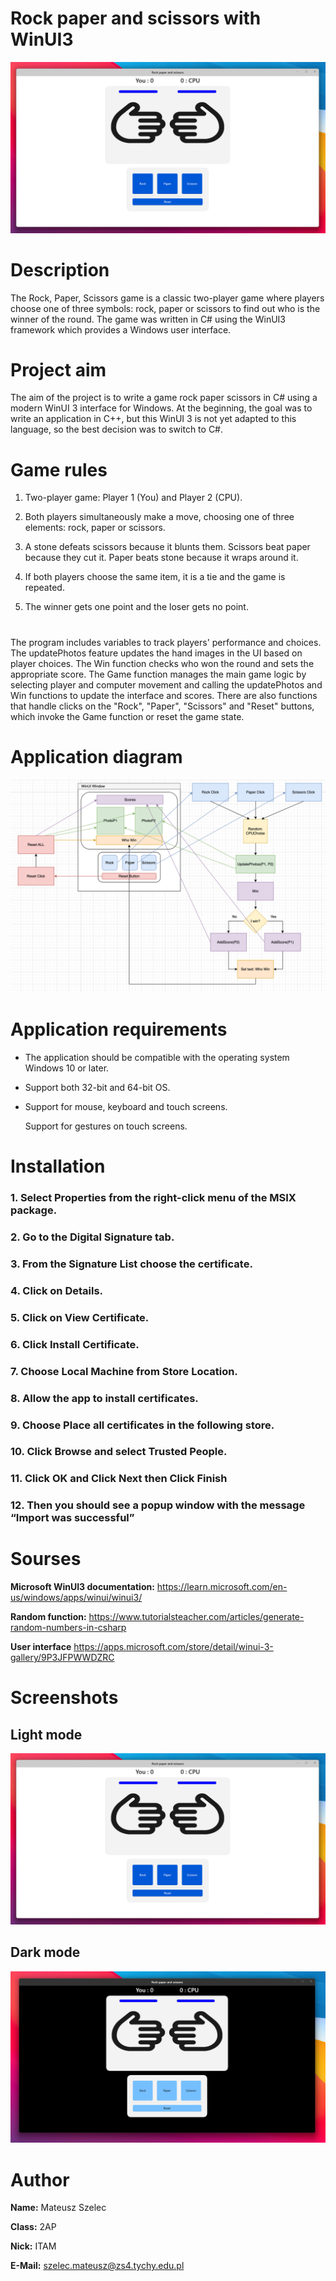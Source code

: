 # Rock paper and scissors with WinUI3

![Main View](Screenshots/main.png)

# Description
The Rock, Paper, Scissors game is a classic two-player game where players choose one of three symbols: rock, paper or scissors to find out who is the winner of the round. The game was written in C# using the WinUI3 framework which provides a Windows user interface.

# Project aim
The aim of the project is to write a game rock paper scissors in C# using a modern WinUI 3 interface for Windows. At the beginning, the goal was to write an application in C++, but this WinUI 3 is not yet adapted to this language, so the best decision was to switch to C#.

# Game rules
1. Two-player game: Player 1 (You) and Player 2 (CPU).

2. Both players simultaneously make a move, choosing one of three elements: rock, paper or scissors.

3. A stone defeats scissors because it blunts them. Scissors beat paper because they cut it. Paper beats stone because it wraps around it.

4. If both players choose the same item, it is a tie and the game is repeated.

5. The winner gets one point and the loser gets no point.

#
The program includes variables to track players' performance and choices. The updatePhotos feature updates the hand images in the UI based on player choices. The Win function checks who won the round and sets the appropriate score. The Game function manages the main game logic by selecting player and computer movement and calling the updatePhotos and Win functions to update the interface and scores. There are also functions that handle clicks on the "Rock", "Paper", "Scissors" and "Reset" buttons, which invoke the Game function or reset the game state.

# Application diagram 
![Diagram!](/Screenshots/diagram.png)

# Application requirements
* The application should be compatible with the operating system Windows 10 or later.

* Support both 32-bit and 64-bit OS.

* Support for mouse, keyboard and touch screens.

    Support for gestures on touch screens.

# Installation

### 1. Select Properties from the right-click menu of the MSIX package.
### 2. Go to the Digital Signature tab.
### 3. From the Signature List choose the certificate.
### 4. Click on Details.
### 5. Click on View Certificate.
### 6. Click Install Certificate.
### 7. Choose Local Machine from Store Location.
### 8. Allow the app to install certificates.
### 9. Choose Place all certificates in the following store.
### 10. Click Browse and select Trusted People.
### 11. Click OK and Click Next then Click Finish
### 12. Then you should see a popup window with the message “Import was successful”

# Sourses
**Microsoft WinUI3 documentation:** https://learn.microsoft.com/en-us/windows/apps/winui/winui3/

**Random function:** https://www.tutorialsteacher.com/articles/generate-random-numbers-in-csharp

**User interface** https://apps.microsoft.com/store/detail/winui-3-gallery/9P3JFPWWDZRC

# Screenshots
## Light mode
![light mode](/Screenshots/main.png)
## Dark mode
![light mode](/Screenshots/main_dark.png)

# Author
**Name:** Mateusz Szelec

**Class:** 2AP

**Nick:** ITAM

**E-Mail:** szelec.mateusz@zs4.tychy.edu.pl
